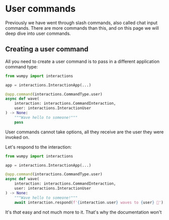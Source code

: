 # User commands

Previously we have went through slash commands, also called chat input commands. There are more
commands than this, and on this page we will deep dive into user commands.

## Creating a user command

All you need to create a user command is to pass in a different application command type:

```python
from wumpy import interactions

app = interactions.InteractionApp(...)

@app.command(interactions.CommandType.user)
async def wave(
    interaction: interactions.CommandInteraction,
    user: interactions.InteractionUser
) -> None:
    """Wave hello to someone!"""
    pass
```

User commands cannot take options, all they receive are the user they were invoked on.

Let's respond to the interaction:

```python
from wumpy import interactions

app = interactions.InteractionApp(...)

@app.command(interactions.CommandType.user)
async def wave(
    interaction: interactions.CommandInteraction,
    user: interactions.InteractionUser
) -> None:
    """Wave hello to someone!"""
    await interaction.respond(f'{interaction.user} waves to {user} 👋')
```

It's *that* easy and not much more to it. That's why the documentation won't
